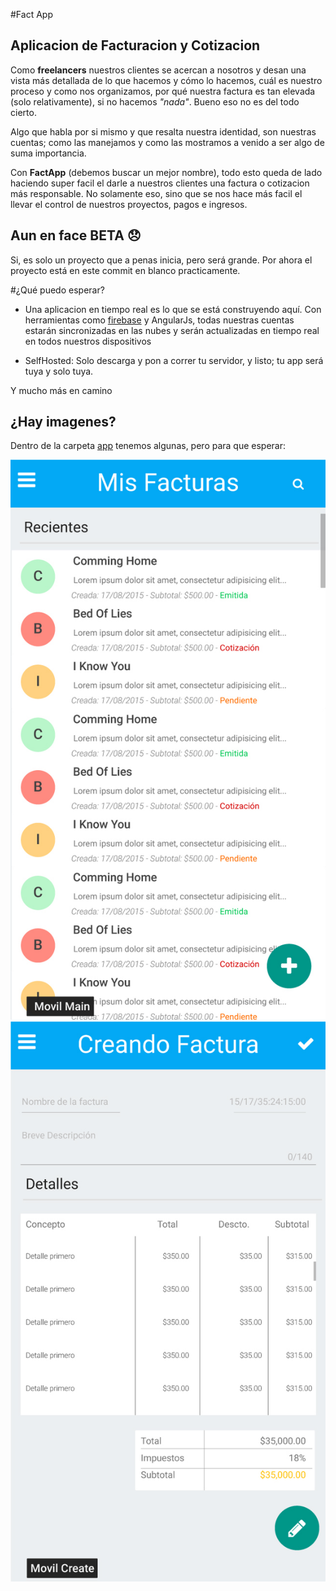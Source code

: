 #Fact App
## Aplicacion de Facturacion y Cotizacion

Como **freelancers** nuestros clientes se acercan a nosotros y desan una vista más detallada de lo
que hacemos y cómo lo hacemos, cuál es nuestro proceso y como nos organizamos, por qué nuestra
factura es tan elevada (solo relativamente), si no hacemos *"nada"*. Bueno eso no es del todo cierto.

Algo que habla por si mismo y que resalta nuestra identidad, son nuestras cuentas; como las manejamos
y como las mostramos a venido a ser algo de suma importancia.

Con **FactApp** (debemos buscar un mejor nombre), todo esto queda de lado haciendo super facil el darle
a nuestros clientes una factura o cotizacion más responsable. No solamente eso, sino que se nos hace
más facil el llevar el control de nuestros proyectos, pagos e ingresos.


## Aun en face BETA :disappointed:
Si, es solo un proyecto que a penas inicia, pero será grande. Por ahora el proyecto está en este
commit en blanco practicamente.

#¿Qué puedo esperar?
* Una aplicacion en tiempo real es lo que se está construyendo aquí. Con herramientas como [firebase](http://firebase.com)
y AngularJs, todas nuestras cuentas estarán sincronizadas en las nubes y serán actualizadas en tiempo
real en todos nuestros dispositivos

* SelfHosted: Solo descarga y pon a correr tu servidor, y listo; tu app será tuya y solo tuya.

Y mucho más en camino


## ¿Hay imagenes?
Dentro de la carpeta [app](app/images/mockup) tenemos algunas, pero para que esperar:

![Vista Mobil Principal](app/images/mockup/SistemaDeFacturacion.main.jpg)
![Vista Mobil Creacion](app/images/mockup/SistemaDeFacturacion.create.jpg)

